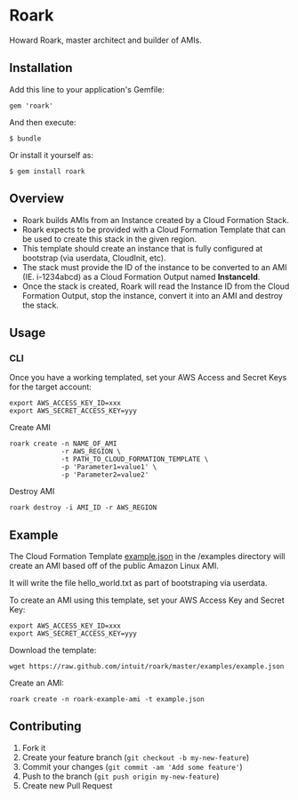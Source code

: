 # Roark

Howard Roark, master architect and builder of AMIs.

## Installation

Add this line to your application's Gemfile:

    gem 'roark'

And then execute:

    $ bundle

Or install it yourself as:

    $ gem install roark

## Overview

* Roark builds AMIs from an Instance created by a Cloud Formation Stack.
* Roark expects to be provided with a Cloud Formation Template that can be used to create this stack in the given region.
* This template should create an instance that is fully configured at bootstrap (via userdata, CloudInit, etc).
* The stack must provide the ID of the instance to be converted to an AMI (IE. i-1234abcd) as a Cloud Formation Output named **InstanceId**.
* Once the stack is created, Roark will read the Instance ID from the Cloud Formation Output, stop the instance, convert it into an AMI and destroy the stack.

## Usage

### CLI

Once you have a working templated, set your AWS Access and Secret Keys for the target account:

    export AWS_ACCESS_KEY_ID=xxx
    export AWS_SECRET_ACCESS_KEY=yyy

Create AMI

    roark create -n NAME_OF_AMI
                 -r AWS_REGION \
                 -t PATH_TO_CLOUD_FORMATION_TEMPLATE \
                 -p 'Parameter1=value1' \
                 -p 'Parameter2=value2'

Destroy AMI

    roark destroy -i AMI_ID -r AWS_REGION

## Example

The Cloud Formation Template [example.json](https://raw.github.com/intuit/roark/master/examples/example.json) in the /examples directory will create an AMI based off of the public Amazon Linux AMI.

It will write the file hello\_world.txt as part of bootstraping via userdata.

To create an AMI using this template, set your AWS Access Key and Secret Key:

    export AWS_ACCESS_KEY_ID=xxx
    export AWS_SECRET_ACCESS_KEY=yyy

Download the template:

    wget https://raw.github.com/intuit/roark/master/examples/example.json

Create an AMI:

    roark create -n roark-example-ami -t example.json

## Contributing

1. Fork it
2. Create your feature branch (`git checkout -b my-new-feature`)
3. Commit your changes (`git commit -am 'Add some feature'`)
4. Push to the branch (`git push origin my-new-feature`)
5. Create new Pull Request
